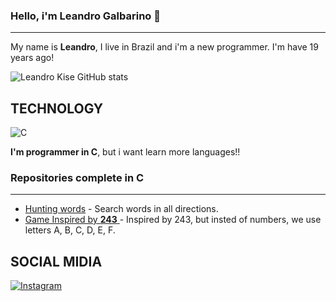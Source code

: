 ### Hello, i'm Leandro Galbarino 👋

---

My name is **Leandro**, I live in Brazil and i'm a new programmer. I'm have 19 years ago!

![Leandro Kise GitHub stats](https://github-readme-stats.vercel.app/api?username=leandrogalbarino&show_icons=true&theme=radical)

## **TECHNOLOGY**

![C](https://img.shields.io/badge/C-00599C?style=for-the-badge&logo=c&logoColor=white)

**I'm programmer in C**, but i want learn more languages!!

### Repositories complete in **C**

---

- [Hunting words](https://github.com/leandrogalbarino/Caca-Palavras)
        - Search words in all directions.
- [Game Inspired by **243** ](https://github.com/leandrogalbarino/Lab-Programacao/tree/main/TRAB%20FINAL/l1-LeandroOliveira)
        - Inspired by 243, but insted of numbers, we use letters A, B, C, D, E, F.

## **SOCIAL MIDIA**

<a href="https://www.instagram.com/leandro.kise" target="_blank">
  <img src="https://img.shields.io/badge/Instagram-E4405F?style=for-the-badge&logo=instagram&logoColor=white" alt="Instagram">
</a>


